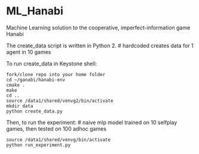 # ML_Hanabi
Machine Learning solution to the cooperative, imperfect-information game Hanabi

The create_data script is written in Python 2. # hardcoded creates data for 1 agent in 10 games

To run create_data in Keystone shell:
```
fork/clone repo into your home folder
cd ~/ganabi/hanabi-env
cmake .
make
cd ..
source /data1/shared/venvg2/bin/activate
mkdir data
python create_data.py
```

Then, to run the experiment: # naive mlp model trained on 10 selfplay games, then tested on 100 adhoc games
```
source /data1/shared/venvg/bin/activate
python run_experiment.py
```
